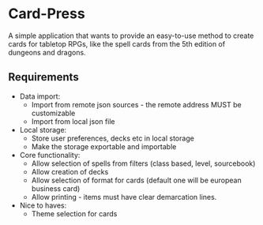 # Card-Press
A simple application that wants to provide an easy-to-use method to create cards for tabletop RPGs, like the spell cards
from the 5th edition of dungeons and dragons.
## Requirements
- Data import:
  - Import from remote json sources - the remote address MUST be customizable
  - Import from local json file
- Local storage:
  - Store user preferences, decks etc in local storage
  - Make the storage exportable and importable
- Core functionality:
  - Allow selection of spells from filters (class based, level, sourcebook)
  - Allow creation of decks
  - Allow selection of format for cards (default one will be european business card)
  - Allow printing - items must have clear demarcation lines.
- Nice to haves:
  - Theme selection for cards
